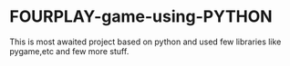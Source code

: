# FOURPLAY-game-using-PYTHON
This is most awaited project based on python and used few libraries like pygame,etc and few more stuff.
